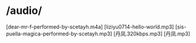 # /audio/

[dear-mr-f-performed-by-scetayh.m4a]
[liziyu0714-hello-world.mp3]
[sis-puella-magica-performed-by-scetayh.mp3]
[丹凤.320kbps.mp3]
[丹凤.mp3]

